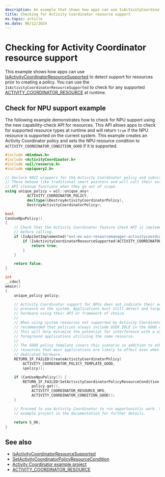 ```yaml
---
description: An example that shows how apps can use IsActivityCoordinatorResourceSupported to detect support for resources.
title: Checking for Activity Coordinator resource support
ms.topic: article
ms.date: 06/12/2024
---
```


# Checking for Activity Coordinator resource support

This example shows how apps can use [IsActivityCoordinatorResourceSupported](/windows/win32/api/activitycoordinator/nf-activitycoordinator-isactivitycoordinatorresourcesupported) to detect support for resources prior to creating a policy. You can use the `IsActivityCoordinatorResourceSupported` to check for any supported [ACTIVITY_COORDINATOR_RESOURCE](/windows/win32/api/activitycoordinatortypes/ne-activitycoordinatortypes-activity_coordinator_resource) at runtime.

## Check for NPU support example

The following example demonstrates how to check for NPU support using the new capability-check API for resources. This API allows apps to check for supported resource types at runtime and will return `true` if the NPU resource is supported on the current system. This example creates an Activity Coordinator policy and sets the NPU resource condition to `ACTIVITY_COORDINATOR_CONDITION_GOOD` if it is supported.

```cpp
#include <Windows.h>
#include <ActivityCoordinator.h>
#include <wil/resource.h>
#include <apiquery2.h>

// Declare RAII wrappers for the Activity Coordinator policy and subscription.
// These behave like traditional smart pointers and will call their associated
// API cleanup functions when they go out of scope.
using unique_policy = wil::unique_any<
          ACTIVITY_COORDINATOR_POLICY,
          decltype(&DestroyActivityCoordinatorPolicy),
          DestroyActivityCoordinatorPolicy>;

bool
CanUseNpuPolicy()
{
    // Check that the Activity Coordinator feature check API is implemented
    // before calling.
    if (IsApiSetImplemented("ext-ms-win-resourcemanager-activitycoordinator-l1-1-1")) {
        if (IsActivityCoordinatorResourceSupported(ACTIVITY_COORDINATOR_RESOURCE_NPU)) {
            return true;
        }
    }

    return false;
}

int
__cdecl
wmain()
{
    unique_policy policy;

    // Activity Coordinator support for NPUs does not indicate their actual
    // presence on the system. Applications must still detect and target desired
    // hardware using their API or framework of choice.
    //
    // When using system resources not supported by Activity Coordinator, it is
    // recommended that policies always include USER_IDLE in the GOOD condition.
    // This will help minimize the potential for interference with a user's
    // foreground applications utilizing the same resource.
    //
    // The GOOD policy template covers this scenario in addition to other
    // resources that most applications are likely to affect even when targeting
    // dedicated hardware.
    RETURN_IF_FAILED(CreateActivityCoordinatorPolicy(
        ACTIVITY_COORDINATOR_POLICY_TEMPLATE_GOOD,
        &policy));

    if (CanUseNpuPolicy()) {
        RETURN_IF_FAILED(SetActivityCoordinatorPolicyResourceCondition(
            policy.get(),
            ACTIVITY_COORDINATOR_RESOURCE_NPU,
            ACTIVITY_COORDINATOR_CONDITION_GOOD));
    }

    // Proceed to use Activity Coordinator to run opportunistic work. See the
    // example project in the documentation for further details.

    return S_OK;
}
```

## See also

- [IsActivityCoordinatorResourceSupported](/windows/win32/api/activitycoordinator/nf-activitycoordinator-isactivitycoordinatorresourcesupported)
- [SetActivityCoordinatorPolicyResourceCondition](/windows/win32/api/activitycoordinator/nf-activitycoordinator-setactivitycoordinatorpolicyresourcecondition)
- [Activity Coordinator example project](activity-coordinator-example-project.md)
- [ACTIVITY_COORDINATOR_RESOURCE](/windows/win32/api/activitycoordinatortypes/ne-activitycoordinatortypes-activity_coordinator_resource)
